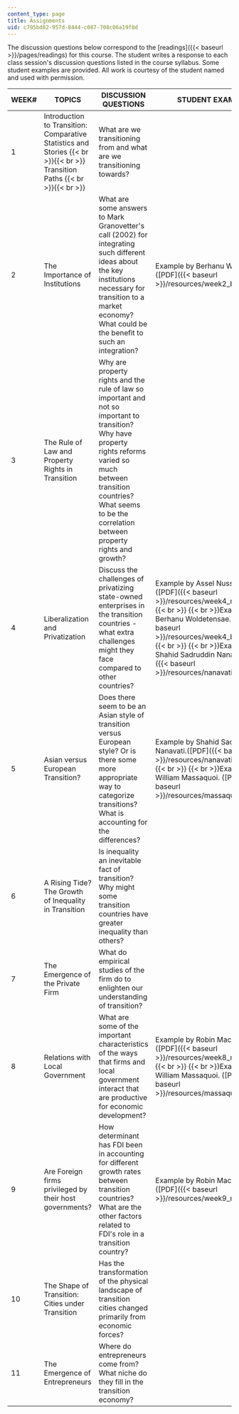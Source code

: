 ```yaml
---
content_type: page
title: Assignments
uid: c795bd82-957d-8444-c087-708c06a19f8d
---
```


The discussion questions below correspond to the [readings]({{< baseurl >}}/pages/readings) for this course. The student writes a response to each class session's discussion questions listed in the course syllabus. Some student examples are provided. All work is courtesy of the student named and used with permission.

| WEEK# | TOPICS | DISCUSSION QUESTIONS | STUDENT EXAMPLES |
| --- | --- | --- | --- |
| 1 | Introduction to Transition: Comparative Statistics and Stories {{< br >}}{{< br >}} Transition Paths {{< br >}}{{< br >}}  | What are we transitioning from and what are we transitioning towards? | &nbsp; |
| 2 | The Importance of Institutions | What are some answers to Mark Granovetter's call (2002) for integrating such different ideas about the key institutions necessary for transition to a market economy? What could be the benefit to such an integration? | Example by Berhanu Woldetensae. ([PDF]({{< baseurl >}}/resources/week2_berhanu)) |
| 3 | The Rule of Law and Property Rights in Transition | Why are property rights and the rule of law so important and not so important to transition? Why have property rights reforms varied so much between transition countries? What seems to be the correlation between property rights and growth? | &nbsp; |
| 4 | Liberalization and Privatization | Discuss the challenges of privatizing state-owned enterprises in the transition countries - what extra challenges might they face compared to other countries? | Example by Assel Nussupova. ([PDF]({{< baseurl >}}/resources/week4_nussupova))  {{< br >}}  {{< br >}}Example by Berhanu Woldetensae. ([PDF]({{< baseurl >}}/resources/week4_berhanu))  {{< br >}}  {{< br >}}Example by Shahid Sadruddin Nanavati. ([PDF]({{< baseurl >}}/resources/nanavati_mar_12)) |
| 5 | Asian versus European Transition? | Does there seem to be an Asian style of transition versus European style? Or is there some more appropriate way to categorize transitions? What is accounting for the differences? | Example by Shahid Sadruddin Nanavati.([PDF]({{< baseurl >}}/resources/nanavati_march_5))  {{< br >}}  {{< br >}}Example by William Massaquoi. ([PDF]({{< baseurl >}}/resources/massaquoi_mrch_5)) |
| 6 | A Rising Tide? The Growth of Inequality in Transition | Is inequality an inevitable fact of transition? Why might some transition countries have greater inequality than others? | &nbsp; |
| 7 | The Emergence of the Private Firm | What do empirical studies of the firm do to enlighten our understanding of transition? | &nbsp; |
| 8 | Relations with Local Government | What are some of the important characteristics of the ways that firms and local government interact that are productive for economic development? | Example by Robin Macgregor. ([PDF]({{< baseurl >}}/resources/week8_macgregor))  {{< br >}}  {{< br >}}Example by William Massaquoi. ([PDF]({{< baseurl >}}/resources/massaquoi_apr_2)) |
| 9 | Are Foreign firms privileged by their host governments? | How determinant has FDI been in accounting for different growth rates between transition countries? What are the other factors related to FDI's role in a transition country? | Example by Robin Macgregor. ([PDF]({{< baseurl >}}/resources/week9_macgregor)) |
| 10 | The Shape of Transition: Cities under Transition | Has the transformation of the physical landscape of transition cities changed primarily from economic forces? | &nbsp; |
| 11 | The Emergence of Entrepreneurs | Where do entrepreneurs come from? What niche do they fill in the transition economy? |